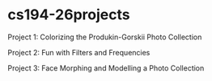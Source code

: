 # cs194-26projects

Project 1: Colorizing the Produkin-Gorskii Photo Collection

Project 2: Fun with Filters and Frequencies

Project 3: Face Morphing and Modelling a Photo Collection

